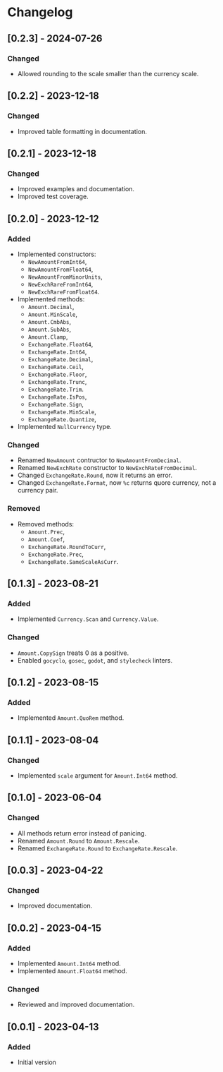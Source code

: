 # Changelog

## [0.2.3] - 2024-07-26

### Changed

- Allowed rounding to the scale smaller than the currency scale.

## [0.2.2] - 2023-12-18

### Changed

- Improved table formatting in documentation.

## [0.2.1] - 2023-12-18

### Changed

- Improved examples and documentation.
- Improved test coverage.

## [0.2.0] - 2023-12-12

### Added

- Implemented constructors:
  - `NewAmountFromInt64`,
  - `NewAmountFromFloat64`,
  - `NewAmountFromMinorUnits`,
  - `NewExchRareFromInt64`,
  - `NewExchRareFromFloat64`.
- Implemented methods:
  - `Amount.Decimal`,
  - `Amount.MinScale`,
  - `Amount.CmbAbs`,
  - `Amount.SubAbs`,
  - `Amount.Clamp`,
  - `ExchangeRate.Float64`,
  - `ExchangeRate.Int64`,
  - `ExchangeRate.Decimal`,
  - `ExchangeRate.Ceil`,
  - `ExchangeRate.Floor`,
  - `ExchangeRate.Trunc`,
  - `ExchangeRate.Trim`.
  - `ExchangeRate.IsPos`,
  - `ExchangeRate.Sign`,
  - `ExchangeRate.MinScale`,
  - `ExchangeRate.Quantize`,
- Implemented `NullCurrency` type.

### Changed

- Renamed `NewAmount` contructor to `NewAmountFromDecimal`.
- Renamed `NewExchRate` constructor to `NewExchRateFromDecimal`.
- Changed `ExchangeRate.Round`, now it returns an error.
- Changed `ExchangeRate.Format`, now `%c` returns quore currency, not a currency pair.

### Removed

- Removed methods:
  - `Amount.Prec`,
  - `Amount.Coef`,
  - `ExchangeRate.RoundToCurr`,
  - `ExchangeRate.Prec`,
  - `ExchangeRate.SameScaleAsCurr`.

## [0.1.3] - 2023-08-21

### Added

- Implemented `Currency.Scan` and `Currency.Value`.

### Changed

- `Amount.CopySign` treats 0 as a positive.
- Enabled `gocyclo`, `gosec`, `godot`, and `stylecheck` linters.

## [0.1.2] - 2023-08-15

### Added

- Implemented `Amount.QuoRem` method.

## [0.1.1] - 2023-08-04

### Changed

- Implemented `scale` argument for `Amount.Int64` method.

## [0.1.0] - 2023-06-04

### Changed

- All methods return error instead of panicing.
- Renamed `Amount.Round` to `Amount.Rescale`.
- Renamed `ExchangeRate.Round` to `ExchangeRate.Rescale`.

## [0.0.3] - 2023-04-22

### Changed

- Improved documentation.

## [0.0.2] - 2023-04-15

### Added

- Implemented `Amount.Int64` method.
- Implemented `Amount.Float64` method.

### Changed

- Reviewed and improved documentation.

## [0.0.1] - 2023-04-13

### Added

- Initial version

